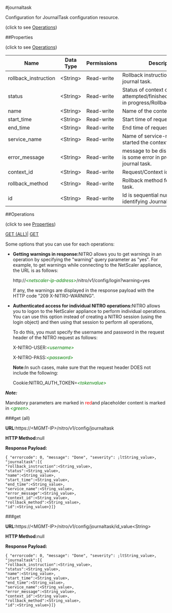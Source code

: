 #journaltask



Configuration for JournalTask configuration resource.

<span>(click to see [Operations](#operations))</span>



##Properties 

<span>(click to see [Operations](#operations))</span>





<table><thead><tr><th>Name</th><th>Data Type</th><th>Permissions</th><th>Description</th></tr></thead><tbody><tr><td>rollback_instruction</td><td>&lt;String></td><td>Read-write</td><td>Rollback instruction for the journal task.</td></tr><tr><td>status</td><td>&lt;String></td><td>Read-write</td><td>Status of context could be attempted/finished/Error/Rollback in progress/Rollback Completed.</td></tr><tr><td>name</td><td>&lt;String></td><td>Read-write</td><td>Name of the context.</td></tr><tr><td>start_time</td><td>&lt;String></td><td>Read-write</td><td>Start time of request..</td></tr><tr><td>end_time</td><td>&lt;String></td><td>Read-write</td><td>End time of request.</td></tr><tr><td>service_name</td><td>&lt;String></td><td>Read-write</td><td>Name of service-request which started the context.</td></tr><tr><td>error_message</td><td>&lt;String></td><td>Read-write</td><td>message to be displayed if there is some error in processing journal task.</td></tr><tr><td>context_id</td><td>&lt;String></td><td>Read-write</td><td>Request/Context id of the task.</td></tr><tr><td>rollback_method</td><td>&lt;String></td><td>Read-write</td><td>Rollback method for the journal task.</td></tr><tr><td>id</td><td>&lt;String></td><td>Read-write</td><td>Id is sequential number identifying Journal Task.</td></tr></tbody></table>

##Operations 

<span>(click to see [Properties](#properties))</span>





[GET (ALL)](#get-all)| [GET](#get)





Some options that you can use for each operations:

<ul><li><p><b>Getting warnings in response:</b>NITRO allows you to get warnings in an operation by specifying the "warning" query parameter as "yes". For example, to get warnings while connecting to the NetScaler appliance, the URL is as follows:</p><p>http://<span style="color:green;font-style:italic;">&lt;netscaler-ip-address&gt;</span>/nitro/v1/config/login?warning=yes</p><p>If any, the warnings are displayed in the response payload with the HTTP code "209 X-NITRO-WARNING".</p></li><li><p><b>Authenticated access for individual NITRO operations:</b>NITRO allows you to logon to the NetScaler appliance to perform individual operations. You can use this option instead of creating a NITRO session (using the login object) and then using that session to perform all operations,</p><p>To do this, you must specify the username and password in the request header of the NITRO request as follows:</p><p>X-NITRO-USER:<span style="color:green;font-style:italic;">&lt;username&gt;</span></p><p>X-NITRO-PASS:<span style="color:green;font-style:italic;">&lt;password&gt;</span></p><p><b>Note:</b>In such cases, make sure that the request header DOES not include the following:</p><p>Cookie:NITRO_AUTH_TOKEN=<span style="color:green;font-style:italic;">&lt;tokenvalue&gt;</span></p></li></ul>







***Note:*** 

Mandatory parameters are marked in <span style="color:#FF0000;">red</span>and placeholder content is marked in <span style="color:green;font-style:italic">&lt;green&gt;</span>.



###get (all)







<b>URL:</b>https://&lt;MGMT-IP&gt;/nitro/v1/config/journaltask

<b>HTTP Method:</b>null

<b>Response Payload: </b>
```
{ "errorcode": 0, "message": "Done", "severity": ;ltString_value>, "journaltask":[{
"rollback_instruction":<String_value>,
"status":<String_value>,
"name":<String_value>,
"start_time":<String_value>,
"end_time":<String_value>,
"service_name":<String_value>,
"error_message":<String_value>,
"context_id":<String_value>,
"rollback_method":<String_value>,
"id":<String_value>}]}
```







###get







<b>URL:</b>https://&lt;MGMT-IP&gt;/nitro/v1/config/journaltask/id_value&lt;String&gt;

<b>HTTP Method:</b>null

<b>Response Payload: </b>
```
{ "errorcode": 0, "message": "Done", "severity": ;ltString_value>, "journaltask":[{
"rollback_instruction":<String_value>,
"status":<String_value>,
"name":<String_value>,
"start_time":<String_value>,
"end_time":<String_value>,
"service_name":<String_value>,
"error_message":<String_value>,
"context_id":<String_value>,
"rollback_method":<String_value>,
"id":<String_value>}]}
```







